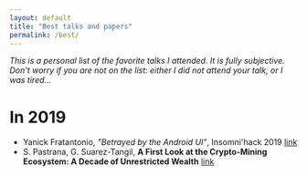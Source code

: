 ```yaml
---
layout: default
title: "Best talks and papers"
permalink: /best/
---
```


*This is a personal list of the favorite talks I attended. It is fully subjective. Don't worry if you are not on the list: either I did not attend your talk, or I was tired...*

# In 2019

- Yanick Fratantonio, *"Betrayed by the Android UI"*, Insomni'hack 2019 [link](https://docs.google.com/presentation/d/1Ya2BThnbkXzAtXR3zh9SAiLAZ_mC3nYt8Zxm-KAIqZ4/edit#slide=id.p)
- S. Pastrana, G. Suarez-Tangil, **A First Look at the Crypto-Mining Ecosystem: A Decade of Unrestricted Wealth** [link](https://arxiv.org/pdf/1901.00846.pdf)
